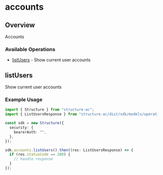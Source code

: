 # accounts

## Overview

Accounts

### Available Operations

* [listUsers](#listusers) - Show current user accounts

## listUsers

Show current user accounts

### Example Usage

```typescript
import { Structure } from "structure-ac";
import { ListUsersResponse } from "structure-ac/dist/sdk/models/operations";

const sdk = new Structure({
  security: {
    bearerAuth: "",
  },
});

sdk.accounts.listUsers().then((res: ListUsersResponse) => {
  if (res.statusCode == 200) {
    // handle response
  }
});
```
